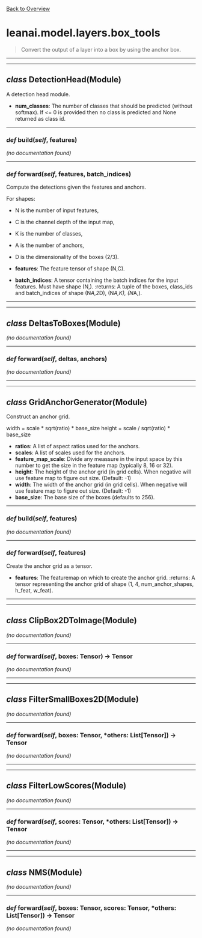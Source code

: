 [Back to Overview](../../../README.md)



# leanai.model.layers.box_tools

> Convert the output of a layer into a box by using the anchor box.


---
---
## *class* **DetectionHead**(Module)

A detection head module.

* **num_classes**: The number of classes that should be predicted (without softmax). If <= 0 is provided then no class is predicted and None returned as class id.


---
### *def* **build**(*self*, features)

*(no documentation found)*

---
### *def* **forward**(*self*, features, batch_indices)

Compute the detections given the features and anchors.

For shapes:
* N is the number of input features,
* C is the channel depth of the input map,
* K is the number of classes,
* A is the number of anchors,
* D is the dimensionality of the boxes (2/3).

* **features**: The feature tensor of shape (N,C).
* **batch_indices**: A tensor containing the batch indices for the input features. Must have shape (N,).
:returns: A tuple of the boxes, class_ids and batch_indices of shape (N*A,2*D), (N*A,K), (N*A,).


---
---
## *class* **DeltasToBoxes**(Module)

*(no documentation found)*

---
### *def* **forward**(*self*, deltas, anchors)

*(no documentation found)*

---
---
## *class* **GridAnchorGenerator**(Module)

Construct an anchor grid.

width = scale * sqrt(ratio) * base_size
height = scale / sqrt(ratio) * base_size

* **ratios**: A list of aspect ratios used for the anchors.
* **scales**: A list of scales used for the anchors.
* **feature_map_scale**: Divide any meassure in the input space by this number to get the size in the feature map (typically 8, 16 or 32).
* **height**: The height of the anchor grid (in grid cells). When negative will use feature map to figure out size. (Default: -1)
* **width**: The width of the anchor grid (in grid cells). When negative will use feature map to figure out size. (Default: -1)
* **base_size**: The base size of the boxes (defaults to 256).


---
### *def* **build**(*self*, features)

*(no documentation found)*

---
### *def* **forward**(*self*, features)

Create the anchor grid as a tensor.

* **features**: The featuremap on which to create the anchor grid.
:returns: A tensor representing the anchor grid of shape (1, 4, num_anchor_shapes, h_feat, w_feat).


---
---
## *class* **ClipBox2DToImage**(Module)

*(no documentation found)*

---
### *def* **forward**(*self*, boxes: Tensor) -> Tensor

*(no documentation found)*

---
---
## *class* **FilterSmallBoxes2D**(Module)

*(no documentation found)*

---
### *def* **forward**(*self*, boxes: Tensor, *others: List[Tensor]) -> Tensor

*(no documentation found)*

---
---
## *class* **FilterLowScores**(Module)

*(no documentation found)*

---
### *def* **forward**(*self*, scores: Tensor, *others: List[Tensor]) -> Tensor

*(no documentation found)*

---
---
## *class* **NMS**(Module)

*(no documentation found)*

---
### *def* **forward**(*self*, boxes: Tensor, scores: Tensor, *others: List[Tensor]) -> Tensor

*(no documentation found)*

